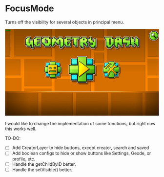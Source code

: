 # FocusMode

Turns off the visibility for several objects in principal menu.

![SampleImg](./resources/example.png "Example")

I would like to change the implementation of some functions, but right now this works well.

TO-DO:

- [ ] Add CreatorLayer to hide buttons, except creator, search and saved
- [ ] Add boolean configs to hide or show buttons like Settings, Geode, or profile, etc.
- [ ] Handle the getChildByID better.
- [ ] Handle the setVisible() better.